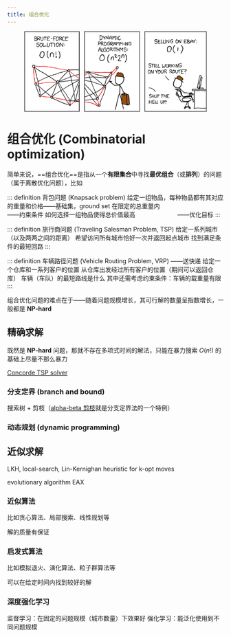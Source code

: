 ```yaml
---
title: 组合优化
---
```


<figure>
  <img src="./imgs/xkcd-tsp.png" alt="xkcd: Traveling Salesman Problem" title="xkcd: Traveling Salesman Problem" class="no-zoom">
</figure>

# 组合优化 (Combinatorial optimization)

<link rel="stylesheet" href="/notes/katex.min.css">

简单来说，==组合优化==是指从一个**有限集合**中寻找**最优组合**（或**排列**）的问题（属于离散优化问题），比如

::: definition 背包问题 (Knapsack problem)
给定一组物品，每种物品都有其对应的重量和价格<span class="nowrap"><span class="cn-font" lang="zh-CN">——</span>基础集，ground set</span>
在限定的总重量内　　　　　　　　　　　　　　<span class="nowrap"><span class="cn-font" lang="zh-CN">——</span>约束条件</span>
如何选择一组物品使得总价值最高　　　　　　　<span class="nowrap"><span class="cn-font" lang="zh-CN">——</span>优化目标</span>
:::

::: definition 旅行商问题 (Traveling Salesman Problem, TSP)
给定一系列城市（以及两两之间的距离）
希望访问所有城市恰好一次并返回起点城市
找到满足条件的最短回路
:::

::: definition 车辆路径问题 (Vehicle Routing Problem, VRP) <span class="cn-font" lang="zh-CN">——</span>送快递
给定一个仓库和一系列客户的位置
从仓库出发经过所有客户的位置（期间可以返回仓库）
车辆（车队）的最短路线是什么
其中还需考虑约束条件：车辆的载重量有限
:::

组合优化问题的难点在于<span class="cn-font" lang="zh-CN">——</span>随着问题规模增长，其可行解的数量呈指数增长，一般都是 **NP-hard**

## 精确求解

既然是 **NP-hard** 问题，那就不存在多项式时间的解法，只能在暴力搜索 $O(n!)$ 的基础上尽量不那么暴力

[Concorde TSP solver](https://www.math.uwaterloo.ca/tsp/concorde.html)

### 分支定界 (branch and bound)

搜索树 + 剪枝（<a href="./minimax.html#alpha-beta-剪枝" target="_blank" rel="noopener noreferrer" class="outbound">alpha-beta 剪枝</a>就是分支定界法的一个特例）

### 动态规划 (dynamic programming)

## 近似求解

LKH, local-search, Lin-Kernighan heuristic for k-opt moves

evolutionary algorithm EAX

### 近似算法

比如贪心算法、局部搜索、线性规划等

解的质量有保证

### 启发式算法

比如模拟退火、演化算法、粒子群算法等

可以在给定时间内找到较好的解

### 深度强化学习

监督学习：在固定的问题规模（城市数量）下效果好
强化学习：能泛化使用到不同问题规模
